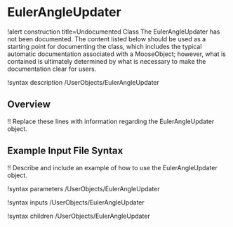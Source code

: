 # EulerAngleUpdater

!alert construction title=Undocumented Class
The EulerAngleUpdater has not been documented. The content listed below should be used as a starting point for
documenting the class, which includes the typical automatic documentation associated with a
MooseObject; however, what is contained is ultimately determined by what is necessary to make the
documentation clear for users.

!syntax description /UserObjects/EulerAngleUpdater

## Overview

!! Replace these lines with information regarding the EulerAngleUpdater object.

## Example Input File Syntax

!! Describe and include an example of how to use the EulerAngleUpdater object.

!syntax parameters /UserObjects/EulerAngleUpdater

!syntax inputs /UserObjects/EulerAngleUpdater

!syntax children /UserObjects/EulerAngleUpdater
